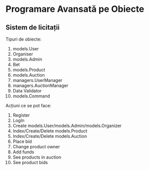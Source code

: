 # Programare Avansată pe Obiecte
## Sistem de licitații

Tipuri de obiecte:

1. models.User
2. Organiser
3. models.Admin
4. Bet
5. models.Product
6. models.Auction
7. managers.UserManager
8. managers.AuctionManager
9. Data Validator
10. models.Command


Acțiuni ce se pot face:

1. Register
2. LogIn
3. Create models.User/models.Admin/models.Organizer
4. Index/Create/Delete models.Product
5. Index/Create/Delete models.Auction
6. Place bid
7. Change product owner
8. Add funds
9. See products in auction
10. See product bids
